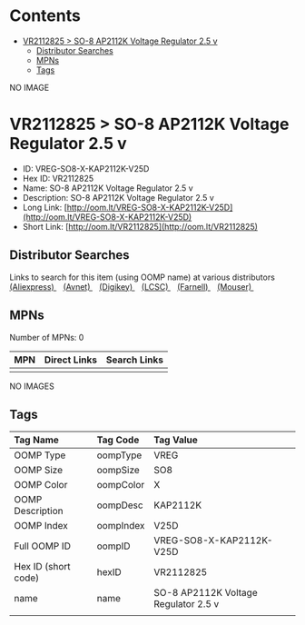 



Contents
========

* [VR2112825 > SO-8 AP2112K Voltage Regulator 2.5 v](#vr2112825--so-8-ap2112k-voltage-regulator-25-v)
	* [Distributor Searches](#distributor-searches)
	* [MPNs](#mpns)
	* [Tags](#tags)
  
NO IMAGE  
# VR2112825 > SO-8 AP2112K Voltage Regulator 2.5 v

- ID: VREG-SO8-X-KAP2112K-V25D
- Hex ID: VR2112825
- Name: SO-8 AP2112K Voltage Regulator 2.5 v
- Description: SO-8 AP2112K Voltage Regulator 2.5 v
- Long Link: [http://oom.lt/VREG-SO8-X-KAP2112K-V25D](http://oom.lt/VREG-SO8-X-KAP2112K-V25D)
- Short Link: [http://oom.lt/VR2112825](http://oom.lt/VR2112825)

## Distributor Searches
  
Links to search for this item (using OOMP name) at various distributors  
[(Aliexpress) ](https://www.aliexpress.com/wholesale?SearchText=1117SO-8+AP2112K+Voltage+Regulator+2.5+v)&nbsp;&nbsp;&nbsp;[(Avnet) ](https://www.avnet.com/shop/us/search/SO-8+AP2112K+Voltage+Regulator+2.5+v)&nbsp;&nbsp;&nbsp;[(Digikey) ](https://www.digikey.co.uk/en/products/result?s=SO-8+AP2112K+Voltage+Regulator+2.5+v)&nbsp;&nbsp;&nbsp;[(LCSC) ](https://www.lcsc.com/search?q=SO-8+AP2112K+Voltage+Regulator+2.5+v)&nbsp;&nbsp;&nbsp;[(Farnell) ](https://uk.farnell.com/search?st=SO-8+AP2112K+Voltage+Regulator+2.5+v)&nbsp;&nbsp;&nbsp;[(Mouser) ](https://www.mouser.com/c/?q=SO-8+AP2112K+Voltage+Regulator+2.5+v)&nbsp;&nbsp;&nbsp;
## MPNs
  
Number of MPNs: 0  

|MPN|Direct Links|Search Links|
| :--- | :--- | :--- |
||||
  
NO IMAGES  
## Tags
  

|Tag Name|Tag Code|Tag Value|
| :--- | :--- | :--- |
|OOMP Type|oompType|VREG|
|OOMP Size|oompSize|SO8|
|OOMP Color|oompColor|X|
|OOMP Description|oompDesc|KAP2112K|
|OOMP Index|oompIndex|V25D|
|Full OOMP ID|oompID|VREG-SO8-X-KAP2112K-V25D|
|Hex ID (short code)|hexID|VR2112825|
|name|name|SO-8 AP2112K Voltage Regulator 2.5 v|
||||
